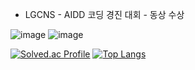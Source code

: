 
 - LGCNS - AIDD 코딩 경진 대회 - 동상 수상

![image](https://github.com/user-attachments/assets/1c109e02-6245-406a-b220-8835155abe5e) ![image](https://github.com/user-attachments/assets/aecac451-5cf0-4e17-b80b-bb20df34a56a)



[![Solved.ac Profile](http://mazassumnida.wtf/api/v2/generate_badge?boj=rrww2347)](https://solved.ac/rrww2347/)  [![Top Langs](https://github-readme-stats.vercel.app/api/top-langs/?username=leechigu)](https://github.com/anuraghazra/github-readme-stats)
